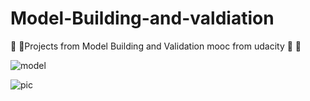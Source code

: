 # Model-Building-and-valdiation

 :cherry_blossom: :cherry_blossom:Projects  from Model Building and Validation mooc  from udacity :cherry_blossom: :cherry_blossom:

![model](https://cloud.githubusercontent.com/assets/7158671/24640577/b17fe0dc-1900-11e7-8111-e9e416620053.png)


![pic](https://cloud.githubusercontent.com/assets/7158671/24640590/c200bd14-1900-11e7-8068-2a5acb6e33f4.jpg)


